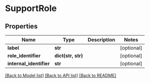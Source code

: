 # SupportRole


## Properties
Name | Type | Description | Notes
------------ | ------------- | ------------- | -------------
**label** | **str** |  | [optional] 
**role_identifier** | **dict(str, str)** |  | [optional] 
**internal_identifier** | **str** |  | [optional] 

[[Back to Model list]](../README.md#documentation-for-models) [[Back to API list]](../README.md#documentation-for-api-endpoints) [[Back to README]](../README.md)


